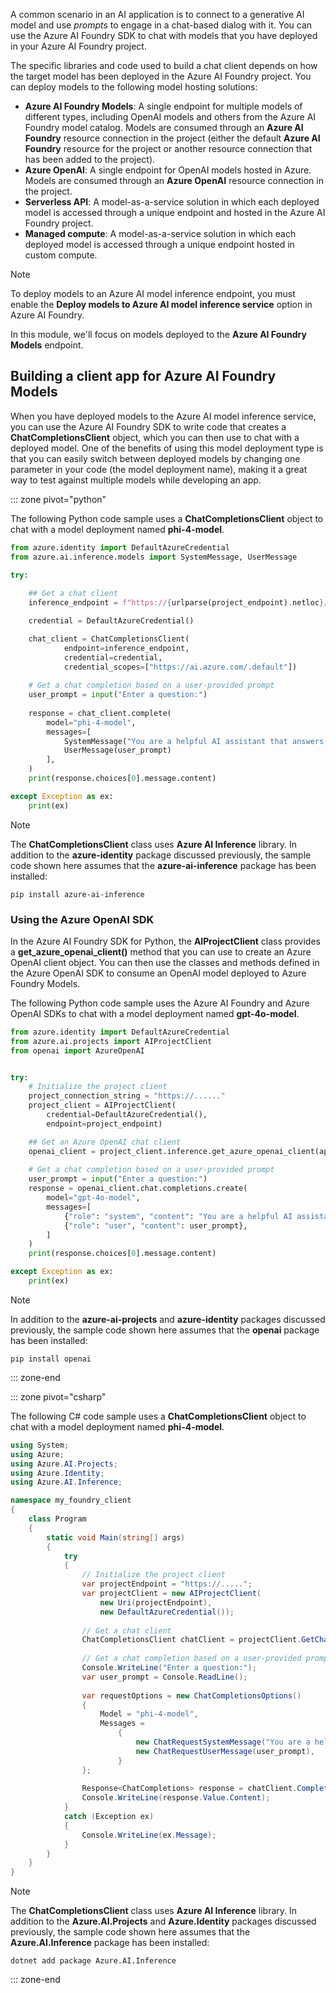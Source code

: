 A common scenario in an AI application is to connect to a generative AI model and use *prompts* to engage in a chat-based dialog with it. You can use the Azure AI Foundry SDK to chat with models that you have deployed in your Azure AI Foundry project.

The specific libraries and code used to build a chat client depends on how the target model has been deployed in the Azure AI Foundry project. You can deploy models to the following model hosting solutions:

- **Azure AI Foundry Models**: A single endpoint for multiple models of different types, including OpenAI models and others from the Azure AI Foundry model catalog. Models are consumed through an **Azure AI Foundry** resource connection in the project (either the default **Azure AI Foundry** resource for the project or another resource connection that has been added to the project).
- **Azure OpenAI**: A single endpoint for OpenAI models hosted in Azure. Models are consumed through an **Azure OpenAI** resource connection in the project.
- **Serverless API**: A model-as-a-service solution in which each deployed model is accessed through a unique endpoint and hosted in the Azure AI Foundry project.
- **Managed compute**: A model-as-a-service solution in which each deployed model is accessed through a unique endpoint hosted in custom compute.

> [!NOTE]
> To deploy models to an Azure AI model inference endpoint, you must enable the **Deploy models to Azure AI model inference service** option in Azure AI Foundry.

In this module, we'll focus on models deployed to the **Azure AI Foundry Models** endpoint.

## Building a client app for Azure AI Foundry Models

When you have deployed models to the Azure AI model inference service, you can use the Azure AI Foundry SDK to write code that creates a **ChatCompletionsClient** object, which you can then use to chat with a deployed model. One of the benefits of using this model deployment type is that you can easily switch between deployed models by changing one parameter in your code (the model deployment name), making it a great way to test against multiple models while developing an app.

::: zone pivot="python"

The following Python code sample uses a **ChatCompletionsClient** object to chat with a model deployment named **phi-4-model**.

```python
from azure.identity import DefaultAzureCredential
from azure.ai.inference.models import SystemMessage, UserMessage

try:
        
    ## Get a chat client
    inference_endpoint = f"https://{urlparse(project_endpoint).netloc}/models"

    credential = DefaultAzureCredential()

    chat_client = ChatCompletionsClient(
            endpoint=inference_endpoint,
            credential=credential,
            credential_scopes=["https://ai.azure.com/.default"])
    
    # Get a chat completion based on a user-provided prompt
    user_prompt = input("Enter a question:")
    
    response = chat_client.complete(
        model="phi-4-model",
        messages=[
            SystemMessage("You are a helpful AI assistant that answers questions."),
            UserMessage(user_prompt)
        ],
    )
    print(response.choices[0].message.content)

except Exception as ex:
    print(ex)
```

> [!NOTE]
> The **ChatCompletionsClient** class uses **Azure AI Inference** library. In addition to the **azure-identity** package discussed previously, the sample code shown here assumes that the **azure-ai-inference** package has been installed:
>
> `pip install azure-ai-inference`

### Using the Azure OpenAI SDK

In the Azure AI Foundry SDK for Python, the **AIProjectClient** class provides a **get_azure_openai_client()** method that you can use to create an Azure OpenAI client object. You can then use the classes and methods defined in the Azure OpenAI SDK to consume an OpenAI model deployed to Azure Foundry Models.

The following Python code sample uses the Azure AI Foundry and Azure OpenAI SDKs to chat with a model deployment named **gpt-4o-model**.

```python
from azure.identity import DefaultAzureCredential
from azure.ai.projects import AIProjectClient
from openai import AzureOpenAI


try:
    # Initialize the project client
    project_connection_string = "https://......"
    project_client = AIProjectClient(            
        credential=DefaultAzureCredential(),
        endpoint=project_endpoint)

    ## Get an Azure OpenAI chat client
    openai_client = project_client.inference.get_azure_openai_client(api_version="2024-10-21")
    
    # Get a chat completion based on a user-provided prompt
    user_prompt = input("Enter a question:")
    response = openai_client.chat.completions.create(
        model="gpt-4o-model",
        messages=[
            {"role": "system", "content": "You are a helpful AI assistant that answers questions."},
            {"role": "user", "content": user_prompt},
        ]
    )
    print(response.choices[0].message.content)

except Exception as ex:
    print(ex)
```

> [!NOTE]
> In addition to the **azure-ai-projects** and **azure-identity** packages discussed previously, the sample code shown here assumes that the **openai** package has been installed:
>
> `pip install openai`

::: zone-end

::: zone pivot="csharp"

The following C# code sample uses a **ChatCompletionsClient** object to chat with a model deployment named **phi-4-model**.

```csharp
using System;
using Azure;
using Azure.AI.Projects;
using Azure.Identity;
using Azure.AI.Inference;

namespace my_foundry_client
{
    class Program
    {
        static void Main(string[] args)
        {
            try
            {
                // Initialize the project client
                var projectEndpoint = "https://.....";
                var projectClient = new AIProjectClient(
                    new Uri(projectEndpoint),
                    new DefaultAzureCredential());
        
                // Get a chat client
                ChatCompletionsClient chatClient = projectClient.GetChatCompletionsClient();
        
                // Get a chat completion based on a user-provided prompt
                Console.WriteLine("Enter a question:");
                var user_prompt = Console.ReadLine();
        
                var requestOptions = new ChatCompletionsOptions()
                {
                    Model = "phi-4-model",
                    Messages =
                        {
                            new ChatRequestSystemMessage("You are a helpful AI assistant that answers questions."),
                            new ChatRequestUserMessage(user_prompt),
                        }
                };
                
                Response<ChatCompletions> response = chatClient.Complete(requestOptions);
                Console.WriteLine(response.Value.Content);
            }
            catch (Exception ex)
            {
                Console.WriteLine(ex.Message);
            }
        }
    }
}
```

> [!NOTE]
> The **ChatCompletionsClient** class uses **Azure AI Inference** library. In addition to the **Azure.AI.Projects** and **Azure.Identity** packages discussed previously, the sample code shown here assumes that the **Azure.AI.Inference** package has been installed:
>
> `dotnet add package Azure.AI.Inference`

::: zone-end

